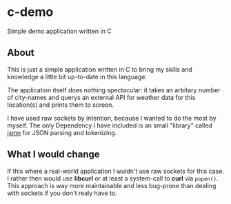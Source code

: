 # c-demo
Simple demo application written in C

## About
This is just a simple application written in C to bring my skills and knowledge a little bit up-to-date in this language.

The application itself does nothing spectacular: it takes an arbitary number of city-names and querys an external API for weather data for this location(s) and prints them to screen.

I have used raw sockets by intention, because I wanted to do the most by myself. The only Dependency I have included is an small "library" called [jsmn](https://github.com/zserge/jsmn) for JSON parsing and tokenizing.

## What I would change
If this where a real-world application I wuldn't use raw sockets for this case. I rather then would use **libcurl** or at least a system-call to **curl** via `popen()`. This approach is way more maintainable and less bug-prone than dealing with sockets if you don't realy have to.
